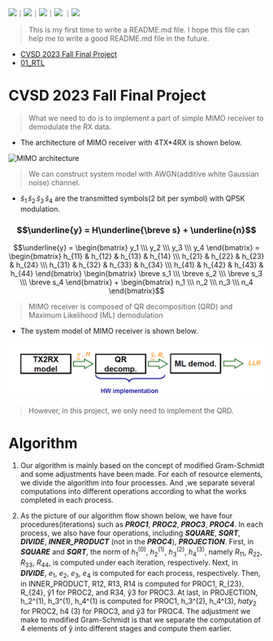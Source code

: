 <!-- 底下標籤來源參考寫法可至：https://github.com/Envoy-VC/awesome-badges#github-stats -->

![](https://img.shields.io/badge/Verilog-informational)｜![](https://img.shields.io/badge/RTL-informational)｜![](https://img.shields.io/badge/Design_Compiler-informational)｜![](https://img.shields.io/badge/Synthesis-informational) ｜![](https://img.shields.io/badge/Innovus-informational)

> This is my first time to write a README.md file. I hope this file can help me to write a good README.md file in the future.

- [CVSD 2023 Fall Final Project](#CVSD-2023-Fall-Final-Project)
- [01_RTL](#01_RTL)

# CVSD 2023 Fall Final Project

> What we need to do is to implement a part of simple MIMO receiver to demodulate the RX data.    
* The architecture of MIMO receiver with 4TX*4RX is shown below.

![MIMO architecture](https://github.com/hank09901/CVSD/blob/main/Picture/MIMO.png)

> We can construct system model with AWGN(additive white Gaussian noise) channel.

* $\breve s_1\,\breve s_2\,\breve s_3\,\breve s_4$ are the transmitted symbols(2 bit per symbol) with QPSK modulation. 

### $$\underline{y} = H\underline{\breve s} + \underline{n}$$

$$\underline{y} = \begin{bmatrix} y_1 \\\ y_2 \\\ y_3 \\\ y_4 \end{bmatrix} = \begin{bmatrix} h_{11} & h_{12} & h_{13} & h_{14} \\\ h_{21} & h_{22} & h_{23} & h_{24} \\\ h_{31} & h_{32} & h_{33} & h_{34} \\\ h_{41} & h_{42} & h_{43} & h_{44} \end{bmatrix} \begin{bmatrix} \breve s_1 \\\ \breve s_2 \\\ \breve s_3 \\\ \breve s_4 \end{bmatrix} + \begin{bmatrix} n_1 \\\ n_2 \\\ n_3 \\\ n_4 \end{bmatrix}$$

> MIMO receiver is composed of QR decomposition (QRD) and Maximum Likelihood (ML) demodulation

* The system model of MIMO receiver is shown below.

![MIMO system model](https://github.com/hank09901/CVSD_FinalProject/blob/main/Picture/system%20model.png)

> However, in this project, we only need to implement the QRD.

# Algorithm

1. Our algorithm is mainly based on the concept of modified
Gram-Schmidt and some adjustments have been made. For each of
resource elements, we divide the algorithm into four processes. And ,we separate several computations into different operations according to what the works completed in each process.  


2. As the picture of our algorithm flow shown below, we have four procedures(iterations) such as ***PROC1***,
***PROC2***, ***PROC3***, ***PROC4***. In each process, we also have four operations, including ***SQUARE***,
***SQRT***, ***DIVIDE***, ***INNER_PRODUCT*** (not in the ***PROC4***), ***PROJECTION***.
First, in ***SQUARE*** and ***SQRT***, the norm of $h_1^\left(0\right)$, $h_2^\left(1\right)$, $h_3^\left(2\right)$, $h_4^\left(3\right)$,
namely $R_{11}$, $R_{22}$, $R_{33}$, $R_{44}$, is computed under each iteration, respectively.
Next, in ***DIVIDE***, $e_1$, $e_2$, $e_3$, $e_4$ is computed for each process,
respectively. Then, in INNER_PRODUCT, R12, R13, R14 is computed
for PROC1, R_{23}, R_{24}, ŷ1 for PROC2, and R34, ŷ3 for PROC3. At last,
in PROJECTION, h_2^(1), h_3^(1), h_4^(1) is computed for PROC1, h_3^(2), h_4^(3),
$hat{y}_2$ for PROC2, h4
(3) for PROC3, and ŷ3 for PROC4.
The adjustment we make to modified Gram-Schmidt is that we
separate the computation of 4 elements of ŷ into different stages and
compute them earlier.

